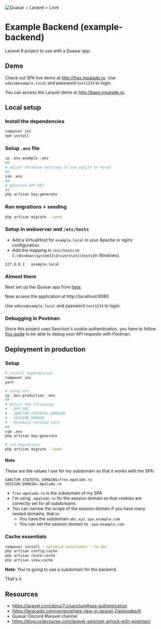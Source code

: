 ![Quasar + Laravel = Love](https://baex.mpalade.ro/images/quasar_and_laravel_is_love.png)

# Example Backend (example-backend)

Laravel 8 project to use with a Quasar app.

## Demo

Check out SPA live demo at http://frex.mpalade.ro. Use `admin@example.local` and password `test1234` to login.

You can access the Laravel demo at http://baex.mpalade.ro.

## Local setup

### Install the dependencies

```bash
composer ins
npm install
```

### Setup `.env` file

```bash
cp .env.example .env
##
# adjust database settings to use sqlite or mysql
##
vim .env
##
# generate APP_KEY
##
php artisan key:generate
```

### Run migrations + seeding

```bash
php artisan migrate --seed
```

### Setup in webserver and `/etc/hosts`

-   Add a VirtualHost for `example.local` in your Apache or nginx configuration.
-   Add the mapping in `/etc/hosts` or `C:\Windows\System32\drivers\etc\hosts`(in Windows).

```
127.0.0.1   example.local
```

### Almost there

Next set up the Quasar app from [here](https://github.com/training-yoyosan/example-frontend).

Now access the application at http://localhost:8080.

Use `admin@example.local` and password `test1234` to login.

### Debugging in Postman

Since this project uses Sanctum's cookie authentication, you have to follow
[this guide](https://blog.codecourse.com/laravel-sanctum-airlock-with-postman/) to be able to debug your API requests with Postman.

## Deployment in production

### Setup

```bash
# install dependencies
composer ins
yarn

# setup env
cp .env.production .env
##
# Adjust the following:
# - APP_URL
# - SANCTUM_STATEFUL_DOMAINS
# - SESSION_DOMAIN
# - Database related vars
##
vim .env
php artisan key:generate

# run migrations
php artisan migrate --seed
```

#### Note

These are the values I use for my subdomain so that it works with the SPA:

```
SANCTUM_STATEFUL_DOMAINS=frex.mpalade.ro
SESSION_DOMAIN=.mpalade.ro
```

- `frex.mpalade.ro` is the subdomain of my SPA
- I'm using ```.mpalade.ro``` for the session domain so that cookies are correctly set for all subdomains.
- You can narrow the scope of the session domain if you have many nested domains, that is:
    - You have the subdomain ```abc.xyz.spa.example.com```
    - You can set the session domain to ```.spa.example.com```

### Cache essentials

```bash
composer install --optimize-autoloader --no-dev
php artisan config:cache
php artisan route:cache
php artisan view:cache
```

**Note**: You're going to use a subdomain for the backend.

That's it.

## Resources

-   https://laravel.com/docs/7.x/sanctum#spa-authentication
-   https://laracasts.com/series/whats-new-in-laravel-7/episodes/6
-   Quasar Discord #laravel channel
-   https://blog.codecourse.com/laravel-sanctum-airlock-with-postman/
